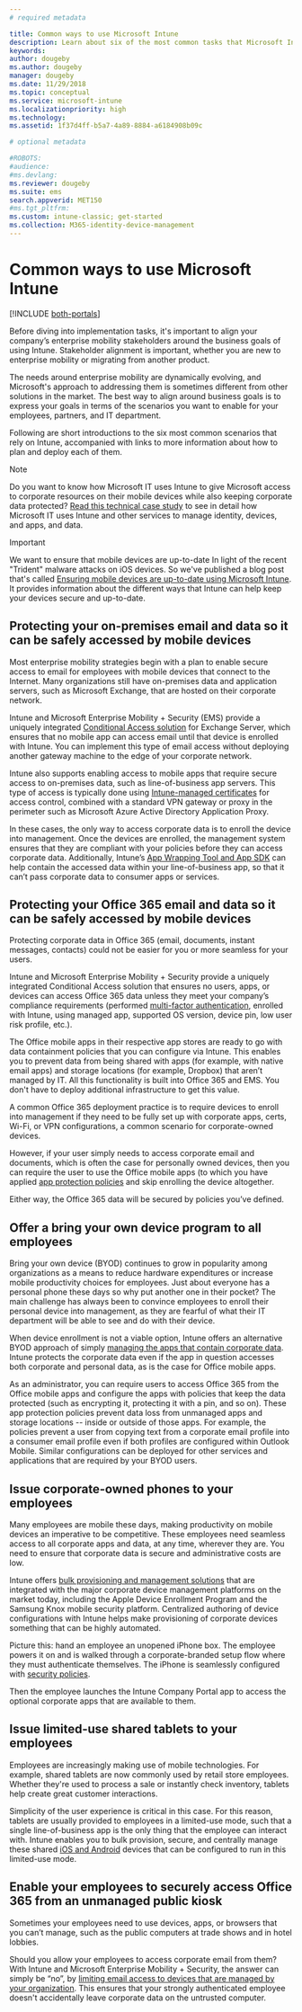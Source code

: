 ```yaml
---
# required metadata

title: Common ways to use Microsoft Intune
description: Learn about six of the most common tasks that Microsoft Intune can help you manage.
keywords:
author: dougeby
ms.author: dougeby
manager: dougeby
ms.date: 11/29/2018
ms.topic: conceptual
ms.service: microsoft-intune
ms.localizationpriority: high
ms.technology:
ms.assetid: 1f37d4ff-b5a7-4a89-8884-a6184908b09c

# optional metadata

#ROBOTS:
#audience:
#ms.devlang:
ms.reviewer: dougeby
ms.suite: ems
search.appverid: MET150
#ms.tgt_pltfrm:
ms.custom: intune-classic; get-started
ms.collection: M365-identity-device-management
---
```


# Common ways to use Microsoft Intune

[!INCLUDE [both-portals](./includes/note-for-both-portals.md)]

Before diving into implementation tasks, it's important to align your company’s enterprise mobility stakeholders around the business goals of using Intune. Stakeholder alignment is important, whether you are new to enterprise mobility or migrating from another product.  

The needs around enterprise mobility are dynamically evolving, and Microsoft's approach to addressing them is sometimes different from other solutions in the market. The best way to align around business goals is to express your goals in terms of the scenarios you want to enable for your employees, partners, and IT department.  

Following are short introductions to the six most common scenarios that rely on Intune, accompanied with links to more information about how to plan and deploy each of them.

>[!NOTE]
>Do you want to know how Microsoft IT uses Intune to give Microsoft access to corporate resources on their mobile devices while also keeping corporate data protected? [Read this technical case study](https://www.microsoft.com/itshowcase/Article/Content/588) to see in detail how Microsoft IT uses Intune and other services to manage identity, devices, and apps, and data.  

>[!IMPORTANT]
>We want to ensure that mobile devices are up-to-date
>In light of the recent "Trident" malware attacks on iOS devices. So we've published a blog post that's called [Ensuring mobile devices are up-to-date using Microsoft Intune](https://blogs.technet.microsoft.com/enterprisemobility/2016/08/26/ensuring-mobile-devices-are-up-to-date-using-microsoft-intune/). It provides information about the different ways that Intune can help keep your devices secure and up-to-date.

## Protecting your on-premises email and data so it can be safely accessed by mobile devices
Most enterprise mobility strategies begin with a plan to enable secure access to email for employees with mobile devices that connect to the Internet. Many organizations still have on-premises data and application servers, such as Microsoft Exchange, that are hosted on their corporate network.


Intune and Microsoft Enterprise Mobility + Security (EMS) provide a uniquely integrated [Conditional Access solution](protect/conditional-access.md) for Exchange Server, which ensures that no mobile app can access email until that device is enrolled with Intune. You can implement this type of email access without deploying another gateway machine to the edge of your corporate network.

Intune also supports enabling access to mobile apps that require secure access to on-premises data, such as line-of-business app servers. This type of access is typically done using [Intune-managed certificates](protect/certificates-configure.md) for access control, combined with a standard VPN gateway or proxy in the perimeter such as Microsoft Azure Active Directory Application Proxy. 

In these cases, the only way to access corporate data is to enroll the device into management. Once the devices are enrolled, the management system ensures that they are compliant with your policies before they can access corporate data. Additionally, Intune’s [App Wrapping Tool and App SDK](developer/apps-prepare-mobile-application-management.md) can help contain the accessed data within your line-of-business app, so that it can’t pass corporate data to consumer apps or services.

<!-- Learn more about how to plan and deploy Intune to help secure on-premises email and data. -->


## Protecting your Office 365 email and data so it can be safely accessed by mobile devices
Protecting corporate data in Office 365 (email, documents, instant messages, contacts) could not be easier for you or more seamless for your users.

Intune and Microsoft Enterprise Mobility + Security provide a uniquely integrated Conditional Access solution that ensures no users, apps, or devices can access Office 365 data unless they meet your company’s compliance requirements (performed [multi-factor authentication](enrollment/multi-factor-authentication.md), enrolled with Intune, using managed app, supported OS version, device pin, low user risk profile, etc.).


The Office mobile apps in their respective app stores are ready to go with data containment policies that you can configure via Intune. This enables you to prevent data from being shared with apps (for example, with native email apps) and storage locations (for example, Dropbox) that aren’t managed by IT. All this functionality is built into Office 365 and EMS. You don't have to deploy additional infrastructure to get this value.

A common Office 365 deployment practice is to require devices to enroll into management if they need to be fully set up with corporate apps, certs, Wi-Fi, or VPN configurations, a common scenario for corporate-owned devices.  


However, if your user simply needs to access corporate email and documents, which is often the case for personally owned devices, then you can require the user to use the Office mobile apps (to which you have applied [app protection policies](apps/app-protection-policies.md) and skip enrolling the device altogether.  



Either way, the Office 365 data will be secured by policies you’ve defined.

<!-- Learn more about how to plan and deploy Intune to help secure Office 365 email and data. -->


## Offer a bring your own device program to all employees
Bring your own device (BYOD) continues to grow in popularity among organizations as a means to reduce hardware expenditures or increase mobile productivity choices for employees. Just about everyone has a personal phone these days so why put another one in their pocket? The main challenge has always been to convince employees to enroll their personal device into management, as they are fearful of what their IT department will be able to see and do with their device.  

When device enrollment is not a viable option, Intune offers an alternative BYOD approach of simply [managing the apps that contain corporate data](apps/app-protection-policies.md). Intune protects the corporate data even if the app in question accesses both corporate and personal data, as is the case for Office mobile apps.  

As an administrator, you can require users to access Office 365 from the Office mobile apps and configure the apps with policies that keep the data protected (such as encrypting it, protecting it with a pin, and so on). These app protection policies prevent data loss from unmanaged apps and storage locations -- inside or outside of those apps. For example, the policies prevent a user from copying text from a corporate email profile into a consumer email profile even if both profiles are configured within Outlook Mobile. Similar configurations can be deployed for other services and applications that are required by your BYOD users.

<!-- Learn more about how to plan and deploy Intune to support BYOD.-->

## Issue corporate-owned phones to your employees
Many employees are mobile these days, making productivity on mobile devices an imperative to be competitive. These employees need seamless access to all corporate apps and data, at any time, wherever they are. You need to ensure that corporate data is secure and administrative costs are low.  

Intune offers [bulk provisioning and management solutions](enrollment/device-enrollment.md) that are integrated with the major corporate device management platforms on the market today, including the Apple Device Enrollment Program and the Samsung Knox mobile security platform. Centralized authoring of device configurations with Intune helps make provisioning of corporate devices something that can be highly automated.  

Picture this: hand an employee an unopened iPhone box. The employee powers it on and is walked through a corporate-branded setup flow where they must authenticate themselves. The iPhone is seamlessly configured with [security policies](configuration/device-profiles.md).

Then the employee launches the Intune Company Portal app to access the optional corporate apps that are available to them.

<!-- Learn more about how to plan and deploy Intune to support corporate owned devices. -->

## Issue limited-use shared tablets to your employees
Employees are increasingly making use of mobile technologies. For example, shared tablets are now commonly used by retail store employees.  Whether they're used to process a sale or instantly check inventory, tablets help create great customer interactions.

Simplicity of the user experience is critical in this case. For this reason, tablets are usually provided to employees in a limited-use mode, such that a single line-of-business app is the only thing that the employee can interact with. Intune enables you to bulk provision, secure, and centrally manage these shared [iOS and Android](configuration/device-profiles.md) devices that can be configured to run in this limited-use mode.

<!-- Learn more about how to plan and deploy Intune to support shared tablets. -->

## Enable your employees to securely access Office 365 from an unmanaged public kiosk
Sometimes your employees need to use devices, apps, or browsers that you can’t manage, such as the public computers at trade shows and in hotel lobbies.

Should you allow your employees to access corporate email from them? With Intune and Microsoft Enterprise Mobility + Security, the answer can simply be “no”, by [limiting email access to devices that are managed by your organization](protect/conditional-access.md). This ensures that your strongly authenticated employee doesn't accidentally leave corporate data on the untrusted computer.
